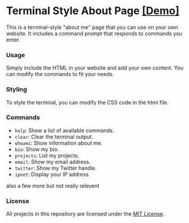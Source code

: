 # Terminal Style About Page [[Demo]](https://sircryptic.github.io/Basic-Websites-Portfolio/Terminal%20Style%20About%20Page/Terminal%20Style%20About%20Page/)
This is a terminal-style "about me" page that you can use on your own website. It includes a command prompt that responds to commands you enter.

### Usage
Simply include the HTML in your website and add your own content. You can modify the commands to fit your needs.

### Styling
To style the terminal, you can modify the CSS code in the html file.

### Commands
- `help`: Show a list of available commands.
- `clear`: Clear the terminal output.
- `whoami`: Show information about me.
- `bio`: Show my bio.
- `projects`: List my projects.
- `email`: Show my email address.
- `twitter`: Show my Twitter handle.
- `ipnet`: Display your IP address.

also a few more but not really relevent

### License
All projects in this repository are licensed under the [MIT License](https://github.com/SirCryptic/Basic-Websites-Portfolio/blob/main/LICENSE).
